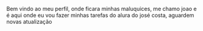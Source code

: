 Bem vindo ao meu perfil, onde ficara minhas maluquices,
me chamo joao e é aqui onde eu vou fazer minhas tarefas do alura do josé costa,
aguardem novas atualização
